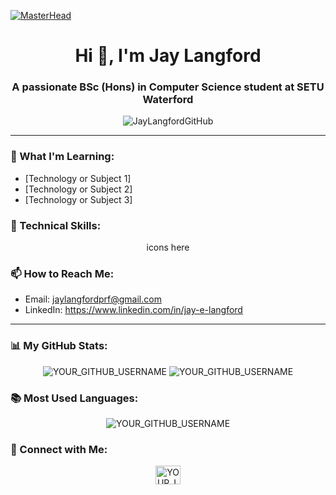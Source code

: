 [![MasterHead](https://user-images.githubusercontent.com/67194519/173735367-b75edb3b-61ec-4323-a10f-5d98e1d7b97a.gif)](https://github.com/JayLangfordGitHub)
<h1 align="center">Hi 👋, I'm Jay Langford</h1>
<h3 align="center">A passionate BSc (Hons) in Computer Science student at SETU Waterford</h3>

<p align="center"> <img src="https://komarev.com/ghpvc/?username=JayLangfordGitHub&label=Profile%20views&color=0e75b6&style=flat-square" alt="JayLangfordGitHub" /> </p>

---

### 🌱 What I'm Learning:
- [Technology or Subject 1]
- [Technology or Subject 2]
- [Technology or Subject 3]

### 💼 Technical Skills:
<p align="center">
icons here
</p>

### 📫 How to Reach Me:
- Email: jaylangfordprf@gmail.com
- LinkedIn: https://www.linkedin.com/in/jay-e-langford

---

### 📊 My GitHub Stats:
<p align="center">
    <img src="https://github-readme-stats.vercel.app/api?username=YOUR_GITHUB_USERNAME&show_icons=true&theme=radical" alt="YOUR_GITHUB_USERNAME" />
    <img src="https://github-readme-streak-stats.herokuapp.com/?user=YOUR_GITHUB_USERNAME&theme=radical" alt="YOUR_GITHUB_USERNAME" />
</p>

### 📚 Most Used Languages:
<p align="center">
    <img src="https://github-readme-stats.vercel.app/api/top-langs/?username=YOUR_GITHUB_USERNAME&layout=compact&theme=radical" alt="YOUR_GITHUB_USERNAME" />
</p>

### 🤝 Connect with Me:
<p align="center">
<a href="Your_LinkedIn_Profile" target="blank"><img src="LINKEDIN_ICON_LINK" alt="YOUR_LINKEDIN_USERNAME" height="30" width="40" /></a>
</p>

